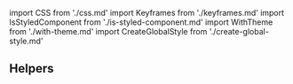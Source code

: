 import CSS from './css.md'
import Keyframes from './keyframes.md'
import IsStyledComponent from './is-styled-component.md'
import WithTheme from './with-theme.md'
import CreateGlobalStyle from './create-global-style.md'

## Helpers

<CreateGlobalStyle />

<CSS />

<Keyframes />

<IsStyledComponent />

<WithTheme />

